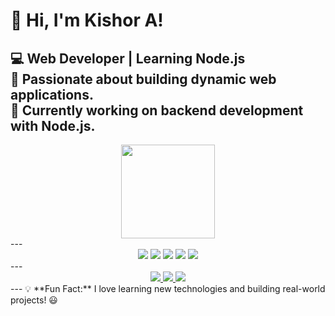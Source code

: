 # 👋 Hi, I'm Kishor A!  

💻 **Web Developer | Learning Node.js**  
🎯 Passionate about building dynamic web applications.  
🚀 Currently working on **backend development with Node.js**.  
---
<div align="center">
  <img src="https://github-readme-stats.vercel.app/api/top-langs/?username=kishor116116&layout=compact&theme=radical" height="150px"/>
<!--   <img src="https://github-readme-stats.vercel.app/api?username=kishor116116&show_icons=true&theme=radical" height="150px"/> -->
</div>
---
<div align="center">
  <img src="https://img.shields.io/badge/HTML5-E34F26?style=for-the-badge&logo=html5&logoColor=white"/>
  <img src="https://img.shields.io/badge/CSS3-1572B6?style=for-the-badge&logo=css3&logoColor=white"/>
  <img src="https://img.shields.io/badge/JavaScript-F7DF1E?style=for-the-badge&logo=javascript&logoColor=black"/>
  <img src="https://img.shields.io/badge/Node.js-339933?style=for-the-badge&logo=node.js&logoColor=white"/>
  <img src="https://img.shields.io/badge/MySQL-4479A1?style=for-the-badge&logo=mysql&logoColor=white"/>
</div>
---
<div align="center">
  <a href="https://github.com/kishor116116">
    <img src="https://img.shields.io/badge/GitHub-171515?style=for-the-badge&logo=github&logoColor=white"/>
  </a>
  <a href="https://www.linkedin.com/in/your-username/">
    <img src="https://img.shields.io/badge/LinkedIn-0077B5?style=for-the-badge&logo=linkedin&logoColor=white"/>
  </a>
  <a href="https://www.instagram.com/k__i__s__h__o__r__7/">
    <img src="https://img.shields.io/badge/Instagram-E4405F?style=for-the-badge&logo=instagram&logoColor=white"/>
  </a>
</div>
---
💡 **Fun Fact:** I love learning new technologies and building real-world projects! 😃  
